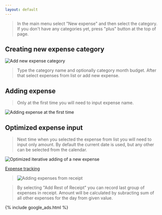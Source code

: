 ```yaml
---
layout: default
--- 
```


> In the main menu select "New expense" and then select the category. If you don't have any categories yet, press "plus" button at the top of page. 

## Creating new expense category

![Add new expense category](https://dvmorozov.github.io/expenses/assets/images/2015-09-19_11h59_09.png)

> Type the category name and optionally category month budget.
> After that select expenses from list or add new expense.

## Adding expense

> Only at the first time you will need to input expense name.

![Adding expense at the first time](https://dvmorozov.github.io/expenses/assets/images/2015-07-05_09h27_25.png)

## Optimized expense input

> Next time when you selected the expense from list you will need to input only amount. By default the current date is used, but any other can be selected from the calendar.

![Optimized iterative adding of a new expense](https://dvmorozov.github.io/expenses/assets/images/2015-07-05_09h34_46.png)

[Expense tracking](https://dvmorozov.github.io/expenses/expense-tracking)

> ![Adding expenses from receipt](https://dvmorozov.github.io/expenses/assets/images/2018-12-02_19h52_08.png)

> By selecting "Add Rest of Receipt" you can record last group of expenses in receipt. Amount will be calculated by subracting sum of all other expenses for the day from given value. 

{% include google_ads.html %}
